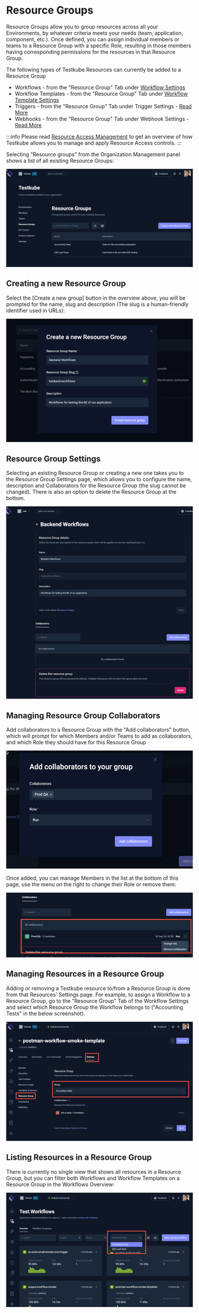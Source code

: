 # Resource Groups

Resource Groups allow you to group resources across all your Environments, by whatever criteria meets your needs 
(team, application, component, etc.). Once defined, you can assign individual members or teams to a Resource Group 
with a specific Role, resulting in those members having corresponding permissions for the resources in that Resource
Group.

The following types of Testkube Resources can currently be added to a Resource Group

- Workflows - from the "Resource Group" Tab under [Workflow Settings](/articles/testkube-dashboard-workflow-details#workflow-settings-tabs)
- Workflow Templates - from the "Resource Group" Tab under [Workflow Template Settings](/articles/testkube-dashboard-workflows-templates#workflow-template-settings)
- Triggers - from the "Resource Group" Tab under Trigger Settings - [Read More](/articles/test-triggers)  
- Webhooks - from the "Resource Group" Tab under Webhook Settings - [Read More](/articles/webhooks)

:::info
Please read [Resource Access Management](/articles/resource-access-management) to get an overview of how Testkube
allows you to manage and apply Resource Access controls.
:::

Selecting "Resource groups" from the Organization Management panel shows a list of all existing Resource Groups:

![Resource Groups Overview](../img/resource-groups-overview.png)

## Creating a new Resource Group

Select the [Create a new group] button in the overview above, you will be prompted for the name, 
slug and description (The slug is a human-friendly identifier used in URLs):

![Create Resource Group](images/create-resource-group.png)

## Resource Group Settings

Selecting an existing Resource Group or creating a new one takes you to the Resource Group Settings page, which
allows you to configure the name, description and Collaborators for the Resource Group (the slug cannot be changed).
There is also an option to delete the Resource Group at the bottom.

![Resource Group Settings](images/resource-group-details.png)

## Managing Resource Group Collaborators

Add collaborators to a Resource Group with the "Add collaborators" button, which will prompt for 
which Members and/or Teams to add as collaborators, and which Role they should have for this Resource Group

![Resource Group Collaborators](images/add-resource-group-collaborators.png)

Once added, you can manage Members in the list at the bottom of this page, use the menu on the right to
change their Role or remove them:

![Managing Resources in a Resource Group](images/resource-group-collaborators.png)

## Managing Resources in a Resource Group

Adding or removing a Testkube resource to/from a Resource Group is done from that Resources' Settings page. For 
example, to assign a Workflow to a Resource Group, go to the "Resource Group" Tab of the Workflow Settings and select
which Resource Group the Workflow belongs to ("Accounting Tests" in the below screenshot).

![Workflows Resource Group](images/workflow-collaboration-tab.png)

## Listing Resources in a Resource Group

There is currently no single view that shows all resources in a Resource Group, but you can filter both 
Workflows and Workflow Templates on a Resource Group in the Workflows Overview:

![Workflows Resource Group Filter](images/workflows-resource-group-filter.png)




